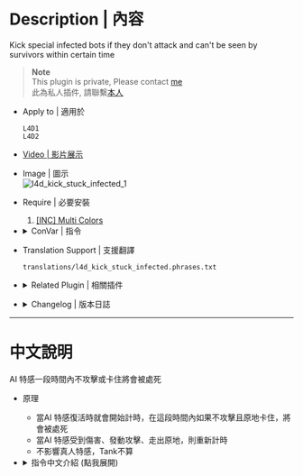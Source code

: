 # Description | 內容
Kick special infected bots if they don't attack and can't be seen by survivors within certain time

> __Note__ <br/>
This plugin is private, Please contact [me](/#私人插件列表-private-plugins-list)<br/>
此為私人插件, 請聯繫[本人](/#私人插件列表-private-plugins-list)

* Apply to | 適用於
	```
	L4D1
	L4D2
	```

* [Video | 影片展示](https://youtu.be/2lRBgSPvUUU)

* Image | 圖示
	<br/>![l4d_kick_stuck_infected_1](image/l4d_kick_stuck_infected_1.jpg)

* Require | 必要安裝
	1. [[INC] Multi Colors](https://github.com/fbef0102/L4D1_2-Plugins/releases/tag/Multi-Colors)

* <details><summary>ConVar | 指令</summary>

	* cfg/sourcemod/l4d_kick_stuck_infected.cfg
		```php
		// 0=Plugin off, 1=Plugin on.
		l4d_kick_stuck_infected_enable "1"

		// Amount of seconds before a special infected bot is kicked (Stuck timer).
		l4d_kick_stuck_infected_time "40.0"

		// If 1, kill special infected instead of kick.
		l4d_kick_stuck_infected_kill "0"

		// Changes how message displays. (0: Disable, 1:In chat, 2: In Hint Box, 3: In center text)
		l4d_kick_stuck_infected_type "1"

		// Ignore special infected within this range
		l4d_kick_stuck_infected_range "600.0"

		// If 1, Reset stuck timer if infected hurts survivor.
		l4d_kick_stuck_infected_hurt_survivor_reset "1"

		// If 1, Reset stuck timer if infected gets hurt.
		// Maximum: "1.000000"
		l4d_kick_stuck_infected_hurt_infected_reset "1"

		// If 1, Reset stuck timer if infected used special ability.
		l4d_kick_stuck_infected_use_ability_reset "1"

		// Time intervals (in sec.) infected stuck radius should be checked.
		l4d_kick_stuck_infected_move_check_interval "1.0"

		// Maximum radius where infected is considered stucked when not moving. Otherise, reset stuck timer once infected moves outside radius.
		l4d_kick_stuck_infected_move_radius_reset "30"

		// If 1, Still kick infected if being seen by survivor.
		l4d_kick_stuck_infected_be_seen_by_survivor "0"
		```
</details>

* Translation Support | 支援翻譯
	```
	translations/l4d_kick_stuck_infected.phrases.txt
	```

* <details><summary>Related Plugin | 相關插件</summary>

	1. [l4d_ssi_teleport_fix](/L4D_插件/Special_Infected_特感/l4d_ssi_teleport_fix): Teleport AI Infected player (Not Tank) to the teammate who is much nearer to survivors.
		> 傳送比較遠的AI特感到靠近倖存者的特感隊友附近
</details>

* <details><summary>Changelog | 版本日誌</summary>

	* v1.2 (2024-9-21)
		* Support Translation

	* v1.1
		* Kick infected if considered stucked when they are not moving.
		* Add cvars

	* v1.0
		* Initial Release
</details>

- - - -
# 中文說明
AI 特感一段時間內不攻擊或卡住將會被處死

* 原理
	* 當AI 特感復活時就會開始計時，在這段時間內如果不攻擊且原地卡住，將會被處死
	* 當AI 特感受到傷害、發動攻擊、走出原地，則重新計時
	* 不影響真人特感，Tank不算

* <details><summary>指令中文介紹 (點我展開)</summary>

	* cfg/sourcemod/l4d_kick_stuck_infected.cfg
		```php
		// 0=關閉插件, 1=啟動插件
		l4d_kick_stuck_infected_enable "1"

		// 設置計時時間 (時間到之後處死或踢出).
		l4d_kick_stuck_infected_time "40.0"

		// 1＝處死AI 特感，0=踢出AI 特感
		l4d_kick_stuck_infected_kill "0"

		// 提示該如何顯示. (0: 不提示, 1:I 聊天框, 2: 黑底白字框, 3: 螢幕正中間)
		l4d_kick_stuck_infected_type "1"

		// 如果特感離倖存者有600公尺內則忽略
		l4d_kick_stuck_infected_range "600.0"

		// 為1時，當特感對人類有造成傷害則重新計時
		l4d_kick_stuck_infected_hurt_survivor_reset "1"

		// 為1時，當特感受到傷害則重新計時
		// Maximum: "1.000000"
		l4d_kick_stuck_infected_hurt_infected_reset "1"

		// 為1時，當特感使用能力則重新計時
		l4d_kick_stuck_infected_use_ability_reset "1"

		// 伺服器每1.0秒檢查特感是否卡住 (0=不檢查是否卡住)
		l4d_kick_stuck_infected_move_check_interval "1.0"

		// 移動半徑，特感如果不走動超出這個半徑就視為卡在原地，走出這個半徑之後則重新計時
		l4d_kick_stuck_infected_move_radius_reset "30"

		// 為1時，就算特感在倖存者視野內照樣處死或踢出
		l4d_kick_stuck_infected_be_seen_by_survivor "0"
		```
</details>